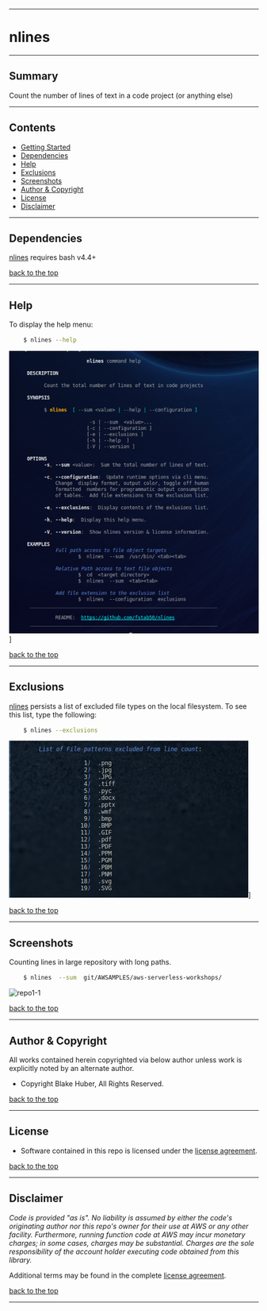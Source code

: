 <a name="top"></a>
* * *
# nlines
* * *

## Summary

Count the number of lines of text in a code project (or anything else)


* * *

## Contents

* [Getting Started](#getting-started)
* [Dependencies](#dependencies)
* [Help](#help)
* [Exclusions](#exclusions)
* [Screenshots](#screenshots)
* [Author & Copyright](#author--copyright)
* [License](#license)
* [Disclaimer](#disclaimer)

* * *

## Dependencies

[nlines](https://github.com/fstab50/nlines) requires bash v4.4+


[back to the top](#top)

* * *
## Help

To display the help menu:

```bash
    $ nlines --help
```

![help](./assets/help-menu.png)]<!-- .element height="50%" width="50%" -->


[back to the top](#top)

* * *
## Exclusions

[nlines](https://github.com/fstab50/nlines) persists a list of excluded file types on the local filesystem.  To see this list, type the following:

```bash
    $ nlines --exclusions
```

![help](./assets/exclusions.png)]<!-- .element height="50%" width="50%" -->


[back to the top](#top)

* * *
## Screenshots

Counting lines in large repository with long paths.

```bash
    $ nlines  --sum  git/AWSAMPLES/aws-serverless-workshops/
```

![repo1-1](https://s3.us-east-2.amazonaws.com/awscloud.center/images/repofinal.png)


[back to the top](#top)

* * *

## Author & Copyright

All works contained herein copyrighted via below author unless work is explicitly noted by an alternate author.

* Copyright Blake Huber, All Rights Reserved.

[back to the top](#top)

* * *

## License

* Software contained in this repo is licensed under the [license agreement](./LICENSE.md).

[back to the top](#top)

* * *

## Disclaimer

*Code is provided "as is". No liability is assumed by either the code's originating author nor this repo's owner for their use at AWS or any other facility. Furthermore, running function code at AWS may incur monetary charges; in some cases, charges may be substantial. Charges are the sole responsibility of the account holder executing code obtained from this library.*

Additional terms may be found in the complete [license agreement](./LICENSE.md).

[back to the top](#top)

* * *
